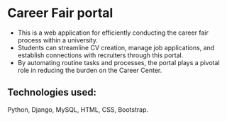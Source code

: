 # Career Fair portal

- This is a web application for efficiently conducting the career fair process within a university.
- Students can streamline CV creation, manage job applications, and establish connections with recruiters through this portal.
- By automating routine tasks and processes, the portal plays a pivotal role in reducing the burden on the Career Center.

## Technologies used: 

Python, Django, MySQL, HTML, CSS, Bootstrap.
